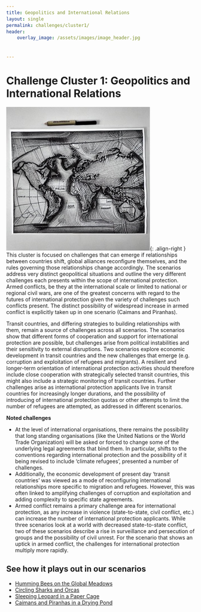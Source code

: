 ```yaml
---
title: Geopolitics and International Relations
layout: single
permalink: challenges/cluster1/
header:
    overlay_image: /assets/images/image_header.jpg


---
```


# Challenge Cluster 1: Geopolitics and International Relations

![image-right](/assets/images/Geopolitics.jpg){: .align-right }
This cluster is focused on challenges that can emerge if relationships between countries shift, global alliances reconfigure themselves, and the rules governing those relationships change accordingly. The scenarios address very distinct geopolitical situations and outline the very different challenges each presents within the scope of international protection. Armed conflicts, be they at the international scale or limited to national or regional civil wars, are one of the greatest concerns with regard to the futures of international protection given the variety of challenges such conflicts present. The distinct possibility of widespread increase in armed conflict is explicitly taken up in one scenario (Caimans and Piranhas).

Transit countries, and differing strategies to building relationships with them, remain a source of challenges across all scenarios. The scenarios show that different forms of cooperation and support for international protection are possible, but challenges arise from political instabilities and their sensitivity to external disruptions. Two scenarios explore economic development in transit countries and the new challenges that emerge (e.g. corruption and exploitation of refugees and migrants). A resilient and longer-term orientation of international protection activities should therefore include close cooperation with strategically selected transit countries, this might also include a strategic monitoring of transit countries. Further challenges arise as international protection applicants live in transit countries for increasingly longer durations, and the possibility of introducing of international protection quotas or other attempts to limit the number of refugees are attempted, as addressed in different scenarios.

**Noted challenges**

* At the level of international organisations, there remains the possibility that long standing organisations (like the United Nations or the World Trade Organization) will be asked or forced to change some of the underlying legal agreements that bind them. In particular, shifts to the conventions regarding international protection and the possibility of it being revised to include ‘climate refugees’, presented a number of challenges.  
* Additionally, the economic development of present day ‘transit countries’ was viewed as a mode of reconfiguring international relationships more specific to migration and refugees. However, this was often linked to amplifying challenges of corruption and exploitation and adding complexity to specific state agreements.
* Armed conflict remains a primary challenge area for international protection, as any increase in violence (state-to-state, civil conflict, etc.) can increase the number of international protection applicants. While three scenarios look at a world with decreased state-to-state conflict, two of these scenarios describe a rise in surveillance and persecution of groups and the possibility of civil unrest. For the scenario that shows an uptick in armed conflict, the challenges for international protection multiply more rapidly.   


## See how it plays out in our scenarios

* [Humming Bees on the Global Meadows](/scenarios/yellow/#geo-political-challenges)
* [Circling Sharks and Orcas](/scenarios/blue/#geo-political-challenges)
* [Sleeping Leopard in a Paper Cage](/scenarios/green/#geo-political-challenges)
* [Caimans and Piranhas in a Drying Pond](/scenarios/red/#geo-political-challenges)

